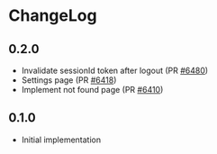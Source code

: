 # ChangeLog

## **0.2.0**

- Invalidate sessionId token after logout (PR [#6480](https://github.com/vatesfr/xen-orchestra/pull/6480))
- Settings page (PR [#6418](https://github.com/vatesfr/xen-orchestra/pull/6418))
- Implement not found page (PR [#6410](https://github.com/vatesfr/xen-orchestra/pull/6410))

## **0.1.0**

- Initial implementation
